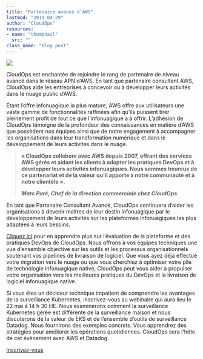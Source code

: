 ```yaml
---
title: "Partenaire avancé d’AWS"
lastmod: "2019-04-29"
author: "CloudOps"
resources:
- name: "thumbnail"
  src: ""
class_name: "blog post"
---
```


<img src="/images/blog/post/AWSPartenaire.png" class="main-blog-image">

<p>CloudOps est enchantée de rejoindre le rang de partenaire de niveau avancé dans le réseau APN d’AWS. En tant que partenaire consultant AWS, CloudOps aide les entreprises à concevoir ou à développer leurs activités dans le nuage public d’AWS.</p><p>Étant l’offre infonuagique la plus mature, AWS offre aux utilisateurs une vaste gamme de fonctionnalités raffinées afin qu’ils puissent tirer pleinement profit de tout ce que l’infonuagique a à offrir. L’adhésion de CloudOps témoigne de la profondeur des connaissances en matière d’AWS que possèdent nos équipes ainsi que de notre engagement à accompagner les organisations dans leur transformation numérique et dans le développement de leurs activités dans le nuage.</p><blockquote class="wp-block-quote"><p><strong>« CloudOps collabore avec AWS depuis 2007, offrant des services AWS gérés et aidant les clients à adopter les pratiques DevOps et à développer leurs activités infonuagiques. Nous sommes heureux de ce partenariat et de la valeur qu’il apporte à notre communauté et à notre clientèle ».</strong></p><p><cite><strong>Marc Paré, Chef de la direction commerciale chez CloudOps</strong></cite></p></blockquote><p>En tant que Partenaire Consultant Avancé, CloudOps continuera d’aider les organisations à devenir maîtres de leur destin infonuagique par le développement de leurs activités sur les plateformes infonuagiques les plus adaptées à leurs besoins.</p><p><a href="https://www.cloudops.com/fr/evaluation-des-pratiques-et-plateformes-devops/">Cliquez ici</a> pour en apprendre plus sur l’évaluation de la plateforme et des pratiques DevOps de CloudOps. Nous offrons à vos équipes techniques une vue d’ensemble objective sur les outils et les processus organisationnels soutenant vos pipelines de livraison de logiciel. Que vous ayez déjà effectué votre migration vers le nuage ou que vous cherchiez à optimiser votre pile de technologie infonuagique native, CloudOps peut vous aider à propulser votre organisation vers les meilleures pratiques du DevOps et la livraison de logiciel infonuagique native.</p><p>Si vous êtes un décideur technique impatient de comprendre les avantages de la surveillance Kubernetes, inscrivez-vous au webinaire qui aura lieu le 22&nbsp;mai à 14&nbsp;h&nbsp;30 HE. Nous examinerons comment la surveillance Kubernetes gérée est différente de la surveillance maison et nous discuterons de la valeur de EKS et de l’ensemble d’outils de surveillance Datadog. Nous fournirons des exemples concrets. Vous apprendrez des stratégies pour améliorer les opérations quotidiennes. CloudOps sera l’hôte de cet événement avec AWS et Datadog.</p><p><!--HubSpot Call-to-Action Code --><span class="hs-cta-wrapper" id="hs-cta-wrapper-713cf2c1-1bdb-4a50-85d6-dc8ce7d1ee3b"><span class="hs-cta-node hs-cta-713cf2c1-1bdb-4a50-85d6-dc8ce7d1ee3b" id="hs-cta-713cf2c1-1bdb-4a50-85d6-dc8ce7d1ee3b" style="visibility: visible;" data-hs-drop="true"><a id="cta_button_732832_096aa83f-0886-4f67-8b10-595034849ae8" class="cta_button " href="https://info.cloudops.com/cs/c/?cta_guid=096aa83f-0886-4f67-8b10-595034849ae8&amp;placement_guid=713cf2c1-1bdb-4a50-85d6-dc8ce7d1ee3b&amp;portal_id=732832&amp;canon=https%3A%2F%2Fwww.cloudops.com%2Ffr%2F2019%2F04%2Fpartenaire-avance-aws%2F&amp;redirect_url=APefjpF6opxNolGAgkiw_HXcvVBlzD1sD1e9vX8QVejfxVpYEgYwsHKrU4_OGatr-vwsauXf5ZeETaw1Lb5xyfJh_TWeVnAVV-HiP766Lho6TOESloCx37Cx4SlnPrH3KuFmQIofM5O86-O6hjpyBxLgbJLoqOSZESm2XDbSqC30NNhETfJusjlnyKfhAmy3ZDyhW7HjldU99GZTJvN0x4K1PWFG8a6NZp7_HRnfgm9pZXM-FgLwb918xTg7iMWu9W-IpIQbcTi6oLdOuOeFpAviBtGN7ul46hKr5EgTtzjPWyLbCt7p2Wj4vsMrP2u5k2gKnropgl0dsU2o0vd9-QsnmmEQvpxgvA&amp;click=e04c42ef-e213-49eb-9d2f-a9f9e70d42a8&amp;hsutk=87c014ad1b8ef7afaaf23068a42614b6&amp;signature=AAH58kEUNZQRZtr8PjSTD79Yni6dnEASzw&amp;utm_referrer=https%3A%2F%2Fwww.cloudops.com%2Ffr%2Fcategory%2Fblogue%2Fpage%2F4%2F&amp;__hstc=52875767.87c014ad1b8ef7afaaf23068a42614b6.1588082535461.1590775246632.1590780275758.18&amp;__hssc=52875767.30.1590780275758&amp;__hsfp=2009260798&amp;contentType=blog-post" target="_blank" style="" cta_dest_link="https://cloudops.zoom.us/webinar/register/6315560331115/WN_HrgVFYHzT4ifU88uMp85aA" title="Inscrivez-vous">Inscrivez-vous</a></span><script charset="utf-8" src="https://js.hscta.net/cta/current.js"></script><script type="text/javascript">hbspt.cta.load(732832, '713cf2c1-1bdb-4a50-85d6-dc8ce7d1ee3b', {});</script></span><!-- end HubSpot Call-to-Action Code --></p>